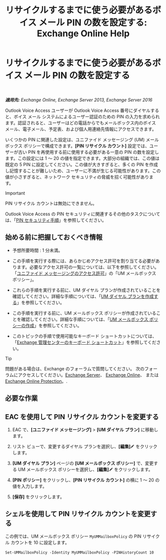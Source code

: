 ﻿---
title: 'リサイクルするまでに使う必要があるボイス メール PIN の数を設定する: Exchange Online Help'
TOCTitle: リサイクルするまでに使う必要があるボイス メール PIN の数を設定する
ms:assetid: b094e68e-c493-4576-a6b1-4c780e635405
ms:mtpsurl: https://technet.microsoft.com/ja-jp/library/Bb124254(v=EXCHG.150)
ms:contentKeyID: 50555848
ms.date: 05/22/2018
mtps_version: v=EXCHG.150
ms.translationtype: HT
---

# リサイクルするまでに使う必要があるボイス メール PIN の数を設定する

 

_**適用先:** Exchange Online, Exchange Server 2013, Exchange Server 2016_

Outlook Voice Access ユーザーが Outlook Voice Access 番号にダイヤルすると、ボイス メール システムによるユーザー認証のための PIN の入力を求められます。認証されると、ユーザーはどの電話からでもメールボックス内のボイス メール、電子メール、予定表、および個人用連絡先情報にアクセスできます。

いくつかの PIN に関連した設定は、ユニファイド メッセージング (UM) メールボックス ポリシーで構成できます。**\[PIN リサイクル カウント\]** 設定では、ユーザーが古い PIN を再使用する前に使用する必要がある一意の PIN の数を設定します。この設定には 1 ～ 20 の値を指定できます。大部分の組織では、この値は既定の 5 PIN に設定してください。この値が大きすぎると、多くの PIN を作成し記憶することが難しいため、ユーザーに不満が生じる可能性があります。この値が小さすぎると、ネットワーク セキュリティの脅威を招く可能性があります。


> [!IMPORTANT]
> PIN リサイクル カウントは無効にできません。



Outlook Voice Access の PIN セキュリティに関連するその他のタスクについては、「[PIN セキュリティ手順](pin-security-procedures-exchange-2013-help.md)」を参照してください。

## 始める前に把握しておくべき情報

  - 予想所要時間 : 1 分未満。

  - この手順を実行する際には、あらかじめアクセス許可を割り当てる必要があります。必要なアクセス許可の一覧については、以下を参照してください。「[ユニファイド メッセージングのアクセス許可](unified-messaging-permissions-exchange-2013-help.md)」の「UM メールボックス ポリシー」。

  - これらの手順を実行する前に、UM ダイヤル プランが作成されていることを確認してください。詳細な手順については、「[UM ダイヤル プランを作成する](create-a-um-dial-plan-exchange-2013-help.md)」を参照してください。

  - この手順を実行する前に、UM メールボックス ポリシーが作成されていることを確認してください。詳細な手順については、「[UM メールボックス ポリシーの作成](create-a-um-mailbox-policy-exchange-2013-help.md)」を参照してください。

  - このトピックの手順で使用可能なキーボード ショートカットについては、「[Exchange 管理センターのキーボード ショートカット](keyboard-shortcuts-in-the-exchange-admin-center-exchange-online-protection-help.md)」を参照してください。


> [!TIP]
> 問題がある場合は、Exchange のフォーラムで質問してください。 次のフォーラムにアクセスしてください。<A href="https://go.microsoft.com/fwlink/p/?linkid=60612">Exchange Server</A>、 <A href="https://go.microsoft.com/fwlink/p/?linkid=267542">Exchange Online</A>、 または <A href="https://go.microsoft.com/fwlink/p/?linkid=285351">Exchange Online Protection</A>。.



## 必要な作業

## EAC を使用して PIN リサイクル カウントを変更する

1.  EAC で、**\[ユニファイド メッセージング\]** \> **\[UM ダイヤル プラン\]** に移動します。

2.  リスト ビューで、変更するダイヤル プランを選択し、**\[編集\]**![編集アイコン](images/Bb124582.6f53ccb2-1f13-4c02-bea0-30690e6ea71d(EXCHG.150).gif "編集アイコン") をクリックします。

3.  **\[UM ダイヤル プラン\]** ページの **\[UM メールボックス ポリシー\]** で、変更する UM メールボックス ポリシーを選択し、**\[編集\]**![編集アイコン](images/Bb124582.6f53ccb2-1f13-4c02-bea0-30690e6ea71d(EXCHG.150).gif "編集アイコン") をクリックします。

4.  **\[PIN ポリシー\]** をクリックし、**\[PIN リサイクル カウント\]** の横に 1 ～ 20 の値を入力します。

5.  **\[保存\]** をクリックします。

## シェルを使用して PIN リサイクル カウントを変更する

この例では、UM メールボックス ポリシー `MyUMMailboxPolicy` の PIN リサイクル カウントを 10 に設定します。

    Set-UMMailboxPolicy -Identity MyUMMailboxPolicy -PINHistoryCount 10


